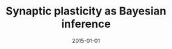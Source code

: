 ---
title: "Synaptic plasticity as Bayesian inference"
collection: publications
category: manuscripts
permalink: /publication/2015-01-01-synaptic
excerpt: 'This paper shows how synaptic plasticity can be understood as a form of Bayesian inference.'
date: 2015-01-01
venue: 'Nature Neuroscience'
citation: 'Aitchison L, Jegminat J, Menendez J, Pfister JP, Pouget A, Latham PE. (2015). &quot;Synaptic plasticity as Bayesian inference.&quot; <i>Nature Neuroscience</i>.'
--- 